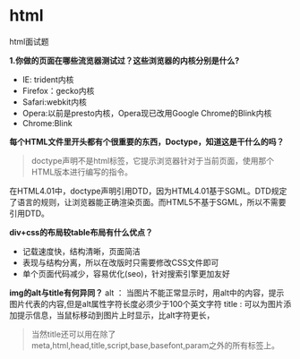 # html
html面试题

**1.你做的页面在哪些流览器测试过？这些浏览器的内核分别是什么?**
- IE: trident内核 
- Firefox：gecko内核 
- Safari:webkit内核
- Opera:以前是presto内核，Opera现已改用Google Chrome的Blink内核
- Chrome:Blink

**每个HTML文件里开头都有个很重要的东西，Doctype，知道这是干什么的吗？**
>doctype声明不是html标签，它提示浏览器针对于当前页面，使用那个HTML版本进行编写的指令。

在HTML4.01中，doctype声明引用DTD，因为HTML4.01基于SGML。DTD规定了语言的规则，让浏览器能正确渲染页面。而HTML5不基于SGML，所以不需要引用DTD。

**div+css的布局较table布局有什么优点？**
- 记载速度快，结构清晰，页面简洁
- 表现与结构分离，所以在改版时只需要修改CSS文件即可
- 单个页面代码减少，容易优化(seo)，针对搜索引擎更加友好

**img的alt与title有何异同？**
alt ： 当图片不能正常显示时，用alt中的内容，提示图片代表的内容,但是alt属性字符长度必须少于100个英文字符
title : 可以为图片添加提示信息，当鼠标移动到图片上时显示，比alt字符更长，
>当然title还可以用在除了meta,html,head,title,script,base,basefont,param之外的所有标签上。


